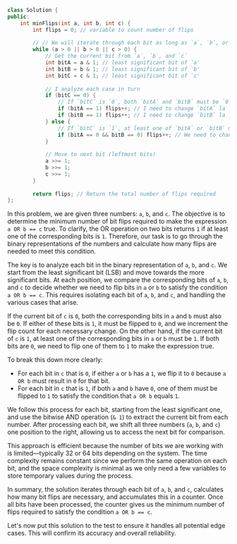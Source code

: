 ``` cpp
class Solution {
public:
    int minFlips(int a, int b, int c) {
        int flips = 0; // variable to count number of flips
        
        // // We will iterate through each bit as long as `a`, `b`, or `c` are non-0
        while (a > 0 || b > 0 || c > 0) {
            // Get the current bit from `a`, `b`, and `c`
            int bitA = a & 1; // least significant bit of `a'
            int bitB = b & 1; // least significant bit of `b'
            int bitC = c & 1; // least significant bit of `c'
            
            // I analyze each case in turn
            if (bitC == 0) {
                // If `bitC` is `0`, both `bitA` and `bitB` must be `0`
                if (bitA == 1) flips++; // I need to change `bitA` la `0`
                if (bitB == 1) flips++; // I need to change `bitB` la `0`
            } else {
                // If `bitC` is `1`, at least one of `bitA` or `bitB` must be `1`
                if (bitA == 0 && bitB == 0) flips++; // We need to change either `bitA` or `bitB` to `1`
            }
            
            // Move to next bit (leftmost bits)
            a >>= 1;
            b >>= 1;
            c >>= 1;
        }
        
        return flips; // Return the total number of flips required
};

```

In this problem, we are given three numbers: `a`, `b`, and `c`. The objective is to determine the minimum number of bit flips required to make the expression `a OR b == c` true. To clarify, the OR operation on two bits returns `1` if at least one of the corresponding bits is `1`. Therefore, our task is to go through the binary representations of the numbers and calculate how many flips are needed to meet this condition.

The key is to analyze each bit in the binary representation of `a`, `b`, and `c`. We start from the least significant bit (LSB) and move towards the more significant bits. At each position, we compare the corresponding bits of `a`, `b`, and `c` to decide whether we need to flip bits in `a` or `b` to satisfy the condition `a OR b == c`. This requires isolating each bit of `a`, `b`, and `c`, and handling the various cases that arise.

If the current bit of `c` is `0`, both the corresponding bits in `a` and `b` must also be `0`. If either of these bits is `1`, it must be flipped to `0`, and we increment the flip count for each necessary change. On the other hand, if the current bit of `c` is `1`, at least one of the corresponding bits in `a` or `b` must be `1`. If both bits are `0`, we need to flip one of them to `1` to make the expression true.

To break this down more clearly:

- For each bit in `c` that is `0`, if either `a` or `b` has a `1`, we flip it to `0` because `a OR b` must result in `0` for that bit.
- For each bit in `c` that is `1`, if both `a` and `b` have `0`, one of them must be flipped to `1` to satisfy the condition that `a OR b` equals `1`.

We follow this process for each bit, starting from the least significant one, and use the bitwise AND operation (`& 1`) to extract the current bit from each number. After processing each bit, we shift all three numbers (`a`, `b`, and `c`) one position to the right, allowing us to access the next bit for comparison.

This approach is efficient because the number of bits we are working with is limited—typically 32 or 64 bits depending on the system. The time complexity remains constant since we perform the same operation on each bit, and the space complexity is minimal as we only need a few variables to store temporary values during the process.

In summary, the solution iterates through each bit of `a`, `b`, and `c`, calculates how many bit flips are necessary, and accumulates this in a counter. Once all bits have been processed, the counter gives us the minimum number of flips required to satisfy the condition `a OR b == c`.

Let's now put this solution to the test to ensure it handles all potential edge cases. This will confirm its accuracy and overall reliability. 
